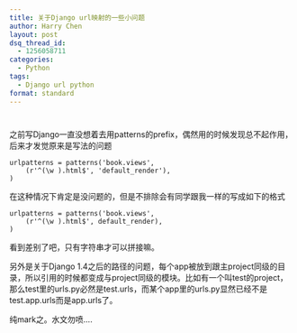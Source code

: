 ```yaml
---
title: 关于Django url映射的一些小问题
author: Harry Chen
layout: post
dsq_thread_id:
  - 1256058711
categories:
  - Python
tags:
  - Django url python
format: standard
---
```

# 

  之前写Django一直没想着去用patterns的prefix，偶然用的时候发现总不起作用，后来才发觉原来是写法的问题


    urlpatterns = patterns('book.views',
        (r'^(\w ).html$', 'default_render'),
    )


  在这种情况下肯定是没问题的，但是不排除会有同学跟我一样的写成如下的格式


    urlpatterns = patterns('book.views',
        (r'^(\w ).html$', default_render),
    )


  看到差别了吧，只有字符串才可以拼接嘛。

  另外是关于Django 1.4之后的路径的问题，每个app被放到跟主project同级的目录，所以引用的时候都变成与project同级的模块。比如有一个叫test的project，那么test里的urls.py必然是test.urls，而某个app里的urls.py显然已经不是test.app.urls而是app.urls了。

  纯mark之。水文勿喷….
